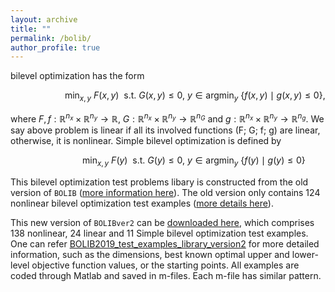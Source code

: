 ```yaml
---
layout: archive
title: ""   
permalink: /bolib/
author_profile: true
---
```


bilevel optimization has the form

$$~~~~~~~~~~~~~~~~~~~~~~ \min_{x,y}~ F(x,y)~~ \mbox{s.t.}~  G(x,y)\leq 0,~ y\in \mbox{argmin}_y~ \{ f(x,y)\mid g(x,y)\leq 0 \},$$

where  $F,f:\mathbb{R}^{n_x}\times\mathbb{R}^{n_y}\rightarrow \mathbb{R}$, $G:\mathbb{R}^{n_x}\times\mathbb{R}^{n_y}\rightarrow \mathbb{R}^{n_G}$ and $g:\mathbb{R}^{n_x}\times\mathbb{R}^{n_y}\rightarrow \mathbb{R}^{n_g}$. We say  above problem is linear if all its involved functions (F; G; f; g) are linear, otherwise, it is nonlinear. Simple bilevel optimization is defined by

$$~~~~~~~~~~~~~~~~~~~~~ \min_{x,y}~ F(y)~~ \mbox{s.t.}~  G(y)\leq 0,~ y\in \mbox{argmin}_y~ \{ f(y)\mid g(y)\leq 0 \}$$


This bilevel optimization test problems libary is constructed from the old version of $\texttt{BOLIB}$
([more information here](https://github.com/ShenglongZhou/BOLIB)). 
The old version only contains 124 nonlinear bilevel optimization test examples ([more details here](https://www.researchgate.net/publication/325120369)). 

This new version of $\texttt{BOLIBver2}$ can be [downloaded here](\files\BOLIBExamples.zip), which comprises  138 nonlinear, 24 linear and  11 Simple bilevel optimization test examples. One can refer [BOLIB2019_test_examples_library_version2](\files\BOLIB2019_test_examples_library_version2.pdf) for more detailed information, such as the dimensions, best known optimal upper and lower-level objective function
values, or the starting points. All examples are coded through Matlab and saved in m-files. Each m-file has similar pattern.
